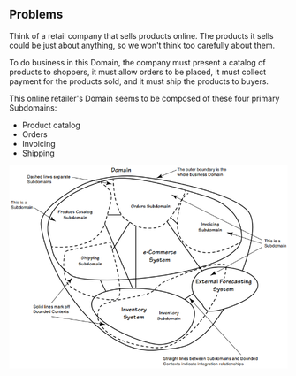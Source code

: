 
## Problems

Think of a retail company that sells products online. The products it sells could be just about anything, so we won't think too carefully about them.

To do business in this Domain, the company must present a catalog of products to shoppers, it must allow orders to be placed, it must collect payment for the products sold, and it must ship the products to buyers.

This online retailer's Domain seems to be composed of these four primary Subdomains:
- Product catalog
- Orders
- Invoicing
- Shipping

![](./img/sell-products-online.png)